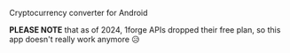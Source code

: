 Cryptocurrency converter for Android

**PLEASE NOTE** that as of 2024, 1forge APIs dropped their free plan, so this app doesn't really work anymore 😥
